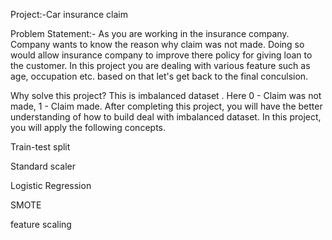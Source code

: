 Project:-Car insurance claim


Problem Statement:-
As you are working in the insurance company. Company wants to know the reason why claim was not made. Doing so would allow insurance company to improve there policy for giving loan to the customer. In this project you are dealing with various feature such as age, occupation etc. based on that let's get back to the final conculsion.

Why solve this project? 
This is imbalanced dataset 
. Here 0 - Claim was not made, 1 - Claim made. After completing this project, you will have the better understanding of how to build deal with imbalanced dataset. In this project, you will apply the following concepts.

Train-test split

Standard scaler

Logistic Regression

SMOTE

feature scaling
